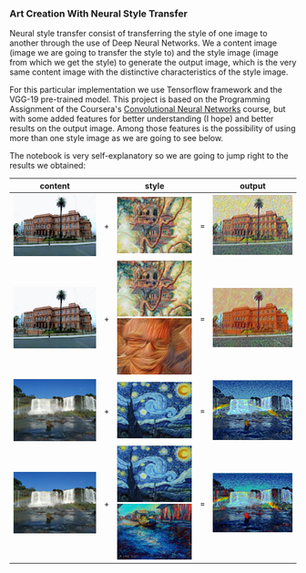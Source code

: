 ### Art Creation With Neural Style Transfer

Neural style transfer consist of transferring the style of one image  to another through the use of Deep Neural Networks. We
a content image (image we are going to transfer the style to) and the style image (image from which we get the style) to generate the
output image, which is the very same content image with the distinctive characteristics of the style image.

For this particular implementation we use Tensorflow framework and the VGG-19 pre-trained model. This project is based on the Programming Assignment
of the Coursera's [Convolutional Neural Networks](https://www.coursera.org/learn/convolutional-neural-networks/home/welcome) course, but  with
some added features for better understanding (I hope) and better results on the output image. Among those features is the possibility of using more 
than one style image as we are going to see below.

The notebook is very self-explanatory so we are going to jump right to the results we obtained:



|content||style||output|
|:---:|:---:|:---:|:---:|:---:|
|<img alt="Casa Rosada" src="./content_images/casa_rosada.jpg"  width=400 >|+|<img alt="Tree House Style" src="./style_images/tree_house.png" width=400 >| = |<img alt="OutputImage" src="./output/casa_rosa+house_tree-layer_1-3.1.jpg" width=400 >|
|<img alt="Casa Rosada" src="./content_images/casa_rosada.jpg"  width=400 >|+|<img alt="Tree House Style" src="./style_images/tree_house.png" width=200 ><img alt="Tree House Style" src="./style_images/jeepers.jpg" width=200 >|=|<img alt="OutputImage" src="./output/casa_rosa+house_tree.5+devil.5-layer_1-3.1_500epochs.png" width=400 >|
|<img alt="Waterfall" src="./content_images/waterfall_rainbow.jpg" width=400 >|+|<img alt="Starry Night Comic" src="./style_images/starry_night_comic.jpg" width=400 >| = |<img alt="OutputImage" src="./output/cascade+starry_night_comic-layer1-3.1_800epochs.jpg" width=400 >|
|<img alt="waterfall" src="./content_images/waterfall_rainbow.jpg" width=400 >|+|<img alt="Starry Night Comic" src="./style_images/starry_night_comic.jpg" width=200 ><img alt="Dripping Colors" src="./style_images/dripping_colors.jpg" width=200 >| = |<img alt="OutputImage" src="./output/cascade+starry_night_comic.5+dripping_colors.5-layer1-3.1_2500epochs.jpg" width=400 >|
